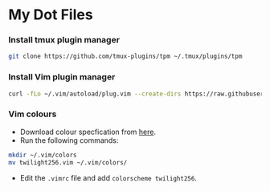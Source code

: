 # My Dot Files

### Install tmux plugin manager
```bash 
git clone https://github.com/tmux-plugins/tpm ~/.tmux/plugins/tpm
```

### Install Vim plugin manager
```bash
curl -fLo ~/.vim/autoload/plug.vim --create-dirs https://raw.githubusercontent.com/junegunn/vim-plug/master/plug.vim
```

### Vim colours
* Download colour specfication from [here](https://www.vim.org/scripts/script.php?script_id=3436).
* Run the following commands:
```bash
mkdir ~/.vim/colors
mv twilight256.vim ~/.vim/colors/
```
* Edit the `.vimrc` file and add `colorscheme twilight256`.
